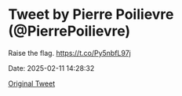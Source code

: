 # Tweet by Pierre Poilievre (@PierrePoilievre)

Raise the flag. https://t.co/Py5nbfL97j

Date: 2025-02-11 14:28:32

[Original Tweet](https://x.com/PierrePoilievre/status/1889320620497772748)

